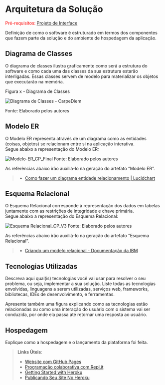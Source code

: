 # Arquitetura da Solução

<span style="color:red">Pré-requisitos: <a href="3-Projeto de Interface.md"> Projeto de Interface</a></span>

Definição de como o software é estruturado em termos dos componentes que fazem parte da solução e do ambiente de hospedagem da aplicação.

## Diagrama de Classes

O diagrama de classes ilustra graficamente como será a estrutura do software e como cada uma das classes da sua estrutura estarão interligadas. Essas classes servem de modelo para materializar os objetos que executarão na memória.

Figura x - Diagrama de Classes

![Diagrama de Classes - CarpeDiem](https://user-images.githubusercontent.com/89549220/161358066-fe0a85a2-12e5-4a54-a4ad-a959366acfe8.png)

Fonte: Elaborado pelos autores


## Modelo ER

O Modelo ER representa através de um diagrama como as entidades (coisas, objetos) se relacionam entre si na aplicação interativa.<br/> Segue abaixo a representação do Modelo ER:

![Modelo-ER_CP_Final](https://user-images.githubusercontent.com/90981080/161646512-76647b49-b9a2-4292-9402-9edfeb7b05b9.png)
Fonte: Elaborado pelos autores

As referências abaixo irão auxiliá-lo na geração do artefato “Modelo ER”.

> - [Como fazer um diagrama entidade relacionamento | Lucidchart](https://www.lucidchart.com/pages/pt/como-fazer-um-diagrama-entidade-relacionamento)

## Esquema Relacional

O Esquema Relacional corresponde à representação dos dados em tabelas juntamente com as restrições de integridade e chave primária.<br/> Segue abaixo a representação do Esquema Relacional:

![Esquema Relacional_CP_V3](https://user-images.githubusercontent.com/90981080/162585971-a5d2da75-cde9-4065-8896-de632dedae69.png)
 Fonte: Elaborado pelos autores

As referências abaixo irão auxiliá-lo na geração do artefato “Esquema Relacional”.

> - [Criando um modelo relacional - Documentação da IBM](https://www.ibm.com/docs/pt-br/cognos-analytics/10.2.2?topic=designer-creating-relational-model)

## Tecnologias Utilizadas

Descreva aqui qual(is) tecnologias você vai usar para resolver o seu problema, ou seja, implementar a sua solução. Liste todas as tecnologias envolvidas, linguagens a serem utilizadas, serviços web, frameworks, bibliotecas, IDEs de desenvolvimento, e ferramentas.

Apresente também uma figura explicando como as tecnologias estão relacionadas ou como uma interação do usuário com o sistema vai ser conduzida, por onde ela passa até retornar uma resposta ao usuário.

## Hospedagem

Explique como a hospedagem e o lançamento da plataforma foi feita.

> **Links Úteis**:
>
> - [Website com GitHub Pages](https://pages.github.com/)
> - [Programação colaborativa com Repl.it](https://repl.it/)
> - [Getting Started with Heroku](https://devcenter.heroku.com/start)
> - [Publicando Seu Site No Heroku](http://pythonclub.com.br/publicando-seu-hello-world-no-heroku.html)
